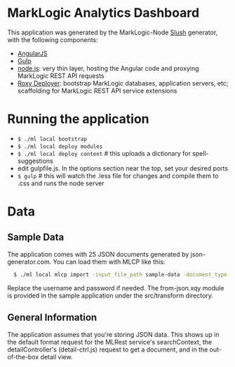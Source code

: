 # MarkLogic Analytics Dashboard

This application was generated by the MarkLogic-Node [Slush](https://github.com/klei/slush) generator, with the following components:

- [AngularJS](https://angularjs.org/)
- [Gulp](http://gulpjs.com/)
- [node.js](http://nodejs.org/): very thin layer, hosting the Angular code and proxying MarkLogic REST API requests
- [Roxy Deployer](https://github.com/marklogic/roxy): bootstrap MarkLogic databases, application servers, etc; scaffolding for MarkLogic REST API service extensions

# Running the application

- `$ ./ml local bootstrap`
- `$ ./ml local deploy modules`
- `$ ./ml local deploy content` # this uploads a dictionary for spell-suggestions
- edit gulpfile.js. In the options section near the top, set your desired ports
- `$ gulp` # this will watch the .less file for changes and compile them to .css and runs the node server

# Data
## Sample Data
The application comes with 25 JSON documents generated by json-generator.com. You can load them with MLCP like this:

```bash
  $ ./ml local mlcp import -input_file_path sample-data -document_type json
```

Replace the username and password if needed. The from-json.xqy module is provided in the sample application under the src/transform directory.

## General Information
The application assumes that you're storing JSON data. This shows up in the default format request for the MLRest service's searchContext, the detailController's (detail-ctrl.js) request to get a document, and in the out-of-the-box detail view.
